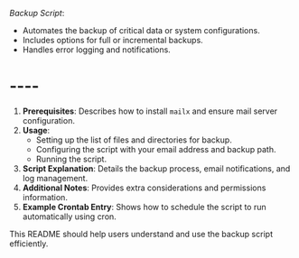 *Backup Script*:
   - Automates the backup of critical data or system configurations.
   - Includes options for full or incremental backups.
   - Handles error logging and notifications.

# ----
1. **Prerequisites**: Describes how to install `mailx` and ensure mail server configuration.
2. **Usage**:
   - Setting up the list of files and directories for backup.
   - Configuring the script with your email address and backup path.
   - Running the script.
3. **Script Explanation**: Details the backup process, email notifications, and log management.
4. **Additional Notes**: Provides extra considerations and permissions information.
5. **Example Crontab Entry**: Shows how to schedule the script to run automatically using cron.

This README should help users understand and use the backup script efficiently.

